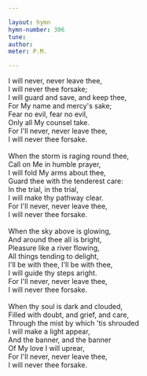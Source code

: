 ```yaml
---

layout: hymn
hymn-number: 306
tune: 
author: 
meter: P.M.

---
```

I will never, never leave thee,<br>I will never thee forsake;<br>I will guard and save, and keep thee,<br>For My name and mercy's sake;<br>Fear no evil, fear no evil,<br>Only all My counsel take.<br>For I'll never, never leave thee,<br>I will never thee forsake.<br><br>When the storm is raging round thee,<br>Call on Me in humble prayer,<br>I will fold My arms about thee,<br>Guard thee with the tenderest care:<br>In the trial, in the trial,<br>I will make thy pathway clear.<br>For I'll never, never leave thee,<br>I will never thee forsake.<br><br>When the sky above is glowing,<br>And around thee all is bright,<br>Pleasure like a river flowing,<br>All things tending to delight,<br>I'll be with thee, I'll be with thee,<br>I will guide thy steps aright.<br>For I'll never, never leave thee,<br>I will never thee forsake.<br><br>When thy soul is dark and clouded,<br>Filled with doubt, and grief, and care,<br>Through the mist by which 'tis shrouded<br>I will make a light appear,<br>And the banner, and the banner<br>Of My love I will uprear,<br>For I'll never, never leave thee,<br>I will never thee forsake.<br><br><br>

